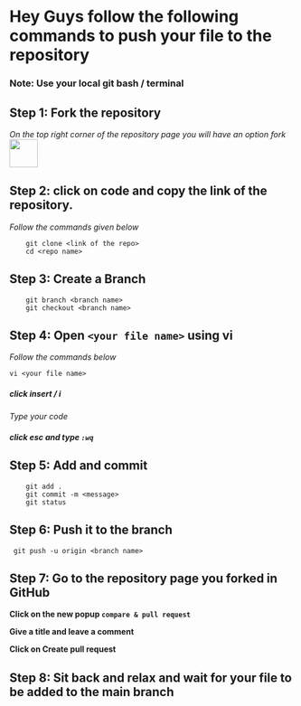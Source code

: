 # Hey Guys follow the following commands to push your file to the repository

### Note: Use your local git bash / terminal

## Step 1: Fork the repository 
_On the top right corner of the repository page you will have an option fork_ <img src="https://cdn.iconscout.com/icon/free/png-256/git-fork-3603485-3003810.png" width="50px">


## Step 2: click on code and copy the link of the repository.
_Follow the commands given below_
```
    git clone <link of the repo>
    cd <repo name>
```

## Step 3: Create a Branch
```
    git branch <branch name>
    git checkout <branch name>
```

## Step 4: Open ```<your file name>``` using vi
_Follow the commands below_

```vi <your file name>```

##### click insert / i 
_Type your code_

##### click esc and type ```:wq```


## Step 5: Add and commit 

```
    git add .
    git commit -m <message>
    git status 
```

## Step 6: Push it to the branch

``` git push -u origin <branch name>```

## Step 7: Go to the repository page you forked in GitHub

__Click on the new popup ```compare & pull request```__

__Give a title and leave a comment__

__Click on Create pull request__


## Step 8: Sit back and relax and wait for your file to be added to the main branch

